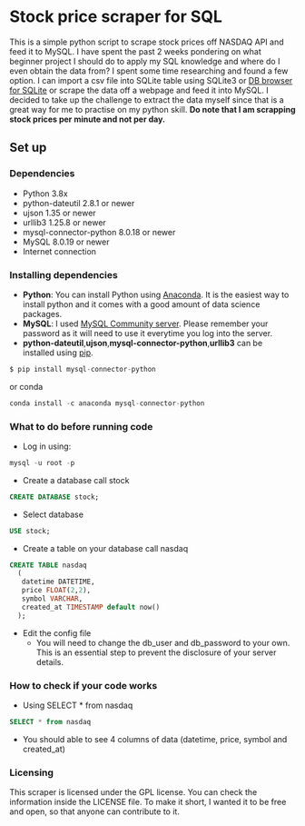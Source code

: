 # Stock price scraper for SQL
This is a simple python script to scrape stock prices off NASDAQ API and feed it to MySQL. I have spent the past 2 weeks pondering on what beginner project I should do to apply my SQL knowledge and where do I even obtain the data from? I spent some time researching and found a few option. I can import a csv file into SQLite table using SQLite3 or [DB browser for SQLite](https://sqlitebrowser.org/) or scrape the data off a webpage and feed it into MySQL. I decided to take up the challenge to extract the data myself since that is a great way for me to practise on my python skill. **Do note that I am scrapping stock prices per minute and not per day.**

## Set up 
### Dependencies 
- Python 3.8x
- python-dateutil 2.8.1 or newer
- ujson 1.35 or newer
- urllib3 1.25.8 or newer
- mysql-connector-python 8.0.18 or newer
- MySQL 8.0.19 or newer
- Internet connection

### Installing dependencies 
- **Python**: You can install Python using [Anaconda](https://www.anaconda.com/distribution/). It is the easiest way to install python and it comes with a good amount of data science packages.
- **MySQL**: I used [MySQL Community server](https://dev.mysql.com/downloads/mysql/). Please remember your password as it will need to use it everytime you log into the server. 
- **python-dateutil**,**ujson**,**mysql-connector-python**,**urllib3** can be installed using [pip](https://pypi.org/project/pip/).  
```py
$ pip install mysql-connector-python
```
or conda
```py
conda install -c anaconda mysql-connector-python
```
### What to do before running code
- Log in using:
```sql
mysql -u root -p
```
- Create a database call stock
```sql
CREATE DATABASE stock;
```
- Select database
```sql
USE stock;
```
- Create a table on your database call nasdaq
```sql
CREATE TABLE nasdaq
  (
   datetime DATETIME,
   price FLOAT(2,2),
   symbol VARCHAR,
   created_at TIMESTAMP default now()
  );
```
- Edit the config file
  - You will need to change the db_user and db_password to your own. This is an essential step to prevent the disclosure of your server details.

### How to check if your code works
- Using SELECT * from nasdaq
```sql
SELECT * from nasdaq
```
 * You should able to see 4 columns of data (datetime, price, symbol and created_at)


### Licensing 
This scraper is licensed under the GPL license. You can check the information inside the LICENSE file. To make it short, I wanted it to be free and open, so that anyone can contribute to it.
